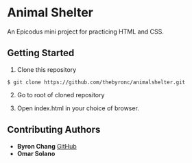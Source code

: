 # Animal Shelter
An Epicodus mini project for practicing HTML and CSS.

## Getting Started
1. Clone this repository
```
$ git clone https://github.com/thebyronc/animalshelter.git
```
2. Go to root of cloned repository

3. Open index.html in your choice of browser.

## Contributing Authors
- **Byron Chang** [GitHub](https://github.com/thebyronc)
- **Omar Solano**

